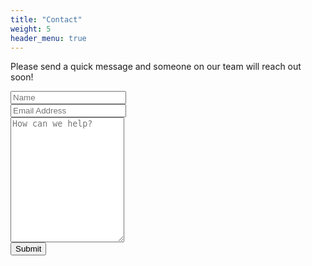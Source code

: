 ```yaml
---
title: "Contact"
weight: 5
header_menu: true
---
```


Please send a quick message and someone on our team will reach out soon!

<script src="https://ajax.googleapis.com/ajax/libs/jquery/3.6.0/jquery.min.js"></script>

<div class="container">
  <form action="https://n8n.kilpen.com/webhook/e4f083c7-a320-468a-a213-5b28429fba04" method="post" class="form">
    <div class="row">
      <div class="col-100">
        <input type="text" id="name" name="name" placeholder="Name">
      </div>
    </div>
    <div class="row">
      <div class="col-100">
        <input type="text" id="email" name="email" placeholder="Email Address">
      </div>
    </div>
    <div class="row">
      <div class="col-100">
        <textarea id="message" name="message" placeholder="How can we help?" style="height:200px"></textarea>
      </div>
    </div>
    <div class="row">
      <input type="submit" value="Submit">
    </div>
  </form>
</div>

<script>
    $(document).ready(function(){
        $('.form').on('submit', function(){
            alert('Your details were successfully received.');
        });
    });
</script>